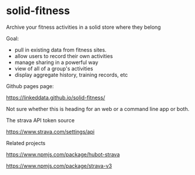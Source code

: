 # solid-fitness
Archive your fitness activities in a solid store where they belong

Goal:

- pull in existing data from fitness sites.
- allow users to record their own activities
- manage sharing in a powerful way
- view of all of a group's activities
- display aggregate history, training records, etc

Github pages page:

https://linkeddata.github.io/solid-fitness/

Not sure whether this is heading for an web or a command line app or both.

The strava API token source

https://www.strava.com/settings/api

Related projects

https://www.npmjs.com/package/hubot-strava

https://www.npmjs.com/package/strava-v3

